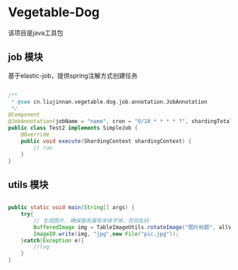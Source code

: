 # Vegetable-Dog


该项目是java工具包


## job 模块
基于elastic-job，提供spring注解方式创建任务
```java

/**
 * @see cn.liujinnan.vegetable.dog.job.annotation.JobAnnotation
 */
@Component
@JobAnnotation(jobName = "name", cron = "0/10 * * * * ?", shardingTotalCount = 1, description = "bbb")
public class Test2 implements SimpleJob {
    @Override
    public void execute(ShardingContext shardingContext) {
        // run
    }
}

```

## utils 模块

```java

public static void main(String[] args) {
    try{
        // 生成图片. 确保服务器有宋体字体，否则乱码
        BufferedImage img = TableImageUtils.rotateImage("图片标题", allValue, headers);
        ImageIO.write(img, "jpg",new File("pic.jpg"));
    }catch(Exception e){
        //log
    }
}


```

